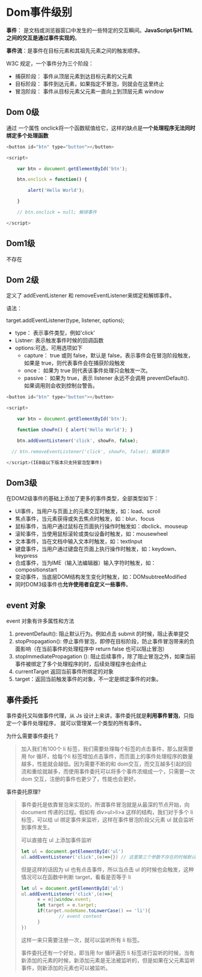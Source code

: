 # Dom事件级别

**事件**： 是文档或浏览器窗口中发生的一些特定的交互瞬间。**JavaScript与HTML之间的交互是通过事件实现的**。

**事件流**：是事件在目标元素和其祖先元素之间的触发顺序。

W3C 规定，一个事件分为三个阶段：

* 捕获阶段： 事件从顶层元素到达目标元素的父元素
* 目标阶段： 事件到达元素，如果指定不冒泡，则就会在这里终止
* 冒泡阶段： 事件从目标元素父元素一直向上到顶层元素 window



## Dom 0级

通过 一个属性 onclick将一个函数赋值给它，这样的缺点是**一个处理程序无法同时绑定多个处理函数**

```javascript
<button id="btn" type="button"></button>

<script>

    var btn = document.getElementById('btn');

    btn.onclick = function() {

        alert('Hello World');

    }

    // btn.onclick = null; 解绑事件

</script>
```

## Dom1级

不存在

## Dom 2级

定义了 addEventListener 和 removeEventListener来绑定和解绑事件。

语法：

target.addEventListener(type, listener, options);

* type： 表示事件类型，例如'click'
* Listner: 表示触发事件时候的回调函数
* options:可选，可用选项如下
  * capture： true 或则 false，默认是 false，表示事件会在冒泡阶段触发，如果是 true，则代表事件会在捕获阶段触发
  * once： 如果为 true 则代表该事件处理只会触发一次。
  * passive： 如果为 true，表示 listener 永远不会调用 preventDefault(). 如果调用则会收到控制台警告。

```javascript
<button id="btn" type="button"></button>

<script>

    var btn = document.getElementById('btn');

    function showFn() { alert('Hello World'); }

    btn.addEventListener('click', showFn, false);

  // btn.removeEventListener('click', showFn, false); 解绑事件

</script>(IE8级以下版本只支持冒泡型事件)
```



## Dom3级

在DOM2级事件的基础上添加了更多的事件类型，全部类型如下：

* UI事件，当用户与页面上的元素交互时触发，如：load、scroll
* 焦点事件，当元素获得或失去焦点时触发，如：blur、focus
* 鼠标事件，当用户通过鼠标在页面执行操作时触发如：dbclick、mouseup
* 滚轮事件，当使用鼠标滚轮或类似设备时触发，如：mousewheel
* 文本事件，当在文档中输入文本时触发，如：textInput
* 键盘事件，当用户通过键盘在页面上执行操作时触发，如：keydown、keypress
* 合成事件，当为IME（输入法编辑器）输入字符时触发，如：compositionstart
* 变动事件，当底层DOM结构发生变化时触发，如：DOMsubtreeModified
* 同时DOM3级事件也**允许使用者自定义一些事件**。



## event 对象

event 对象有许多属性和方法

1. preventDefault(): 阻止默认行为。例如点击 submit 的时候，阻止表单提交
2. stopPropagation(): 停止事件冒泡，即停在目标阶段，防止事件冒泡带来的负面影响（在当前事件的处理程序中 return false 也可以阻止冒泡）
3. stopImmediatePropagation (): 阻止后续事件，除了阻止冒泡之外，如果当前事件被绑定了多个处理程序的时，后续处理程序也会终止
4. currentTarget 返回当前事件所绑定的对象
5. target：返回当前触发事件的对象，不一定是绑定事件的对象。



## 事件委托

事件委托又叫做事件代理，从 Js 设计上来讲，事件委托就是**利用事件冒泡**，只指定一个事件处理程序， 就可以管理某一个类型的所有事件。

为什么需要事件委托？

> 加入我们有100个 li 标签，我们需要处理每个标签的点击事件，那么就需要用 for 循环，给每个li 标签增加点击事件，而页面上的事件处理程序的数量越多，性能就会越低。因为需要不断的和 dom交互，而交互越多引起的回流和重绘就越多，而使用事件委托可以将多个事件浓缩成一个，只需要一次 dom 交互，注册的事件也更少了，性能也会更好。

事件委托原理?

> 事件委托是依靠冒泡来实现的，所谓事件冒泡就是从最深的节点开始，向 document 传递的过程。假如有 div>ul>li>a 这样的结构，我们对于多个 li 标签，可以给 ul 绑定事件来监听，这样在事件冒泡阶段父元素 ul 就会监听到事件发生。
>
> 可以直接在 ul 上添加事件监听
>
> ```javascript
> let ul = document.getElementById('ul')
> ul.addEventListener('click',(e)=>{}) // 这里第三个参数不存在的时候默认为 false,表示在冒泡阶段触发
> ```
>
> 但是这样的话因为 ul 也有点击事件，所以当点击 ul 的时候也会触发，这种情况可以在函数中判断 target，看看是否等于 li
>
> ```javascript
> let ul = document.getElementById('ul')
> ul.addEventListener('click',(e)=>{
>   	e = e||window.event;
>   	let target = e.target;
>   	if(target.nodeName.toLowerCase() == 'li'){
> 				// event content
> 		}
> })
> ```
>
> 这样一来只需要注册一次，就可以监听所有 li 标签。
>
> 事件委托还有一个好处，即当用 for 循环遍历 li 标签进行监听的时候，当有新添加的元素的时候，新添加元素是无法被监听的，但是如果在父元素监听事件，则新添加的元素也可以被监听。